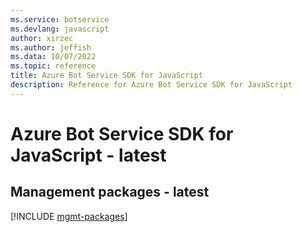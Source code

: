 ```yaml
---
ms.service: botservice
ms.devlang: javascript
author: xirzec
ms.author: jeffish
ms.data: 10/07/2022
ms.topic: reference
title: Azure Bot Service SDK for JavaScript
description: Reference for Azure Bot Service SDK for JavaScript
---
```

# Azure Bot Service SDK for JavaScript - latest

## Management packages - latest
[!INCLUDE [mgmt-packages](bot-service-mgmt-index.md)]